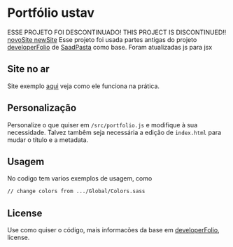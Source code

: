 # Portfólio ustav
ESSE PROJETO FOI DESCONTINUADO! THIS PROJECT IS DISCONTINUED!!
[novoSite newSite](https://ustav-folio.vercel.app/)
Esse projeto foi usada partes antigas do projeto [developerFolio](https://github.com/saadpasta/developerFolio) de [SaadPasta](https://github.com/saadpasta) como base. 
Foram atualizadas js para jsx

## Site no ar

Site exemplo [aqui](https://ustav.vercel.app/) veja como ele funciona na prática.

## Personalização
Personalize o que quiser em `/src/portfolio.js` e modifique à sua necessidade. Talvez tambêm seja necessária a edição de `index.html` para mudar o título e a metadata.

## Usagem
No codigo tem varios exemplos de usagem, como
```bash
// change colors from .../Global/Colors.sass 
```

## License
Use como quiser o código, mais informacões da base em [developerFolio](https://github.com/saadpasta/developerFolio), license.
